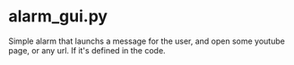 # alarm_gui.py
Simple alarm that launchs a message for the user, and open some youtube page, or any url. If it's defined in the code. 
